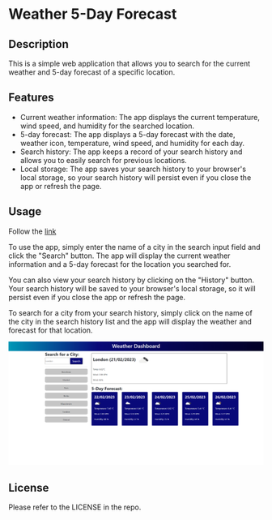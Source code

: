 # Weather 5-Day Forecast

## Description

This is a simple web application that allows you to search for the current weather and 5-day forecast of a specific location.

## Features

- Current weather information: The app displays the current temperature, wind speed, and humidity for the searched location.
- 5-day forecast: The app displays a 5-day forecast with the date, weather icon, temperature, wind speed, and humidity for each day.
- Search history: The app keeps a record of your search history and allows you to easily search for previous locations.
- Local storage: The app saves your search history to your browser's local storage, so your search history will persist even if you close the app or refresh the page.

## Usage

Follow the [link](https://willguille.github.io/weather-dashboard/)

To use the app, simply enter the name of a city in the search input field and click the "Search" button. The app will display the current weather information and a 5-day forecast for the location you searched for.

You can also view your search history by clicking on the "History" button. Your search history will be saved to your browser's local storage, so it will persist even if you close the app or refresh the page.

To search for a city from your search history, simply click on the name of the city in the search history list and the app will display the weather and forecast for that location.


![Screenshot of the deployed page](assets/images/screencapture-weather-dashboard.jpg)

## License

Please refer to the LICENSE in the repo.